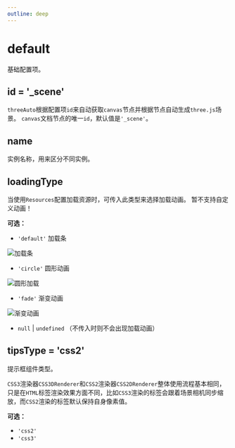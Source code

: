 ```yaml
---
outline: deep
---
```

# default
基础配置项。

## id = '_scene'
`threeAuto`根据配置项`id`来自动获取`canvas`节点并根据节点自动生成`three.js`场景。 
`canvas`文档节点的唯一`id`，默认值是`'_scene'`。

## name
实例名称，用来区分不同实例。

## loadingType
当使用`Resources`配置加载资源时，可传入此类型来选择加载动画。
暂不支持自定义动画！

**可选：**
- `'default'` 加载条

![加载条](https://img.picgo.net/2024/12/13/image4cca4c73abdbed71.png)

- `'circle'` 圆形动画

![圆形加载](https://img.picgo.net/2024/12/13/imagea64b6b6ec44195dc.png)
- `'fade'` 渐变动画

![渐变动画](https://img.picgo.net/2024/12/13/image7e4351e97974dc81.png)

- `null` | `undefined` （不传入时则不会出现加载动画）

## tipsType = 'css2'
提示框组件类型。

`CSS3`渲染器`CSS3DRenderer`和`CSS2`渲染器`CSS2DRenderer`整体使用流程基本相同，只是在`HTML`标签渲染效果方面不同，比如`CSS3`渲染的标签会跟着场景相机同步缩放，而`CSS2`渲染的标签默认保持自身像素值。

**可选：**
- `'css2'` 
- `'css3'`

<!-- <div> 这是响应式的属性num : {{ num }}</div>

<script setup lang="ts">
    console.log('markdown 中写 script 标签 begin ');

    import {ref,onMounted} from 'vue'
    const num = ref(100)
    onMounted(()=>{
        console.log('markdown 中写 script 标签 - onMounted success ');
    })
</script> -->
